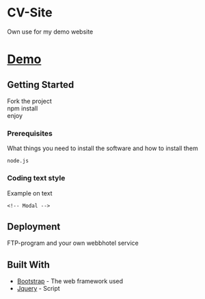 # CV-Site

Own use for my demo website

# [Demo](https://larsn-cv.herokuapp.com/)

## Getting Started

Fork the project<br>
npm install<br>
enjoy
### Prerequisites

What things you need to install the software and how to install them

```
node.js
```



### Coding text style 

Example on text

```
<!-- Modal -->
```

## Deployment

FTP-program and your own webbhotel service

## Built With

* [Bootstrap](https://getbootstrap.com/) - The web framework used
* [Jquery](https://jquery.com/) - Script






